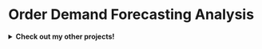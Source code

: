# Order Demand Forecasting Analysis

<details>
<summary><b>Check out my other projects!</b></summary>
[Movie Recommender](https://github.com/lexie21/movierecommender)
[Loan Defaulter](https://github.com/lexie21/loandefaulter)
  
<h3>Metrics and Dimensions</h3>


<h3>Summary of Insights</h3>

<h3>Recommendations & Next Steps</h3>
